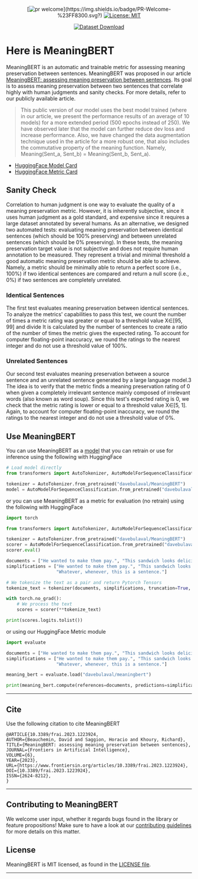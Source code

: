 <div align="center">

[![pr welcome](https://img.shields.io/badge/PR-Welcome-%23FF8300.svg?)](https://img.shields.io/badge/PR-Welcome-%23FF8300.svg?)
[![License: MIT](https://img.shields.io/badge/License-MIT-yellow.svg)](https://opensource.org/licenses/MIT)

[![Dataset Download](https://img.shields.io/badge/Download%20Dataset-blue?style=for-the-badge&logo=download)](https://github.com/GRAAL-Research/csmd)

</div>

# Here is MeaningBERT

MeaningBERT is an automatic and trainable metric for assessing meaning preservation between sentences. MeaningBERT was
proposed in our
article [MeaningBERT: assessing meaning preservation between sentences](https://www.frontiersin.org/articles/10.3389/frai.2023.1223924/full).
Its goal is to assess meaning preservation between two sentences that correlate highly with human judgments and sanity
checks. For more details, refer to our publicly available article.

> This public version of our model uses the best model trained (where in our article, we present the performance results
> of an average of 10 models) for a more extended period (500 epochs instead of 250). We have observed later that the
> model can further reduce dev loss and increase performance. Also, we have changed the data augmentation technique used
> in the article for a more robust one, that also includes the commutative property of the meaning function. Namely, 
> Meaning(Sent_a, Sent_b) = Meaning(Sent_b, Sent_a).

- [HuggingFace Model Card](https://huggingface.co/davebulaval/MeaningBERT)
- [HuggingFace Metric Card](https://huggingface.co/spaces/davebulaval/meaningbert)

## Sanity Check

Correlation to human judgment is one way to evaluate the quality of a meaning preservation metric.
However, it is inherently subjective, since it uses human judgment as a gold standard, and expensive since it requires
a large dataset annotated by several humans. As an alternative, we designed two automated tests: evaluating meaning preservation between
identical sentences (which should be 100% preserving) and between unrelated sentences (which should be 0% preserving).
In these tests, the meaning preservation target value is not subjective and does not require human annotation to
be measured. They represent a trivial and minimal threshold a good automatic meaning preservation metric should be able to
achieve. Namely, a metric should be minimally able to return a perfect score (i.e., 100%) if two identical sentences are
compared and return a null score (i.e., 0%) if two sentences are completely unrelated.

### Identical Sentences

The first test evaluates meaning preservation between identical sentences. To analyze the metrics' capabilities to pass
this test, we count the number of times a metric rating was greater or equal to a threshold value X∈[95, 99] and divide
It is calculated by the number of sentences to create a ratio of the number of times the metric gives the expected rating. To account
for computer floating-point inaccuracy, we round the ratings to the nearest integer and do not use a threshold value of
100%.

### Unrelated Sentences

Our second test evaluates meaning preservation between a source sentence and an unrelated sentence generated by a large
language model.3 The idea is to verify that the metric finds a meaning preservation rating of 0 when given a completely
irrelevant sentence mainly composed of irrelevant words (also known as word soup). Since this test's expected rating is
0, we check that the metric rating is lower or equal to a threshold value X∈[5, 1].
Again, to account for computer floating-point inaccuracy, we round the ratings to the nearest integer and do not use
a threshold value of 0%.

## Use MeaningBERT

You can use MeaningBERT as a [model](https://huggingface.co/davebulaval/MeaningBERT) that you can retrain or use for
inference using the following with HuggingFace

```python
# Load model directly
from transformers import AutoTokenizer, AutoModelForSequenceClassification

tokenizer = AutoTokenizer.from_pretrained("davebulaval/MeaningBERT")
model = AutoModelForSequenceClassification.from_pretrained("davebulaval/MeaningBERT")
```

or you can use MeaningBERT as a metric for evaluation (no retrain) using the following with HuggingFace

```python
import torch

from transformers import AutoTokenizer, AutoModelForSequenceClassification

tokenizer = AutoTokenizer.from_pretrained("davebulaval/MeaningBERT")
scorer = AutoModelForSequenceClassification.from_pretrained("davebulaval/MeaningBERT")
scorer.eval()

documents = ["He wanted to make them pay.", "This sandwich looks delicious.", "He wants to eat."]
simplifications = ["He wanted to make them pay.", "This sandwich looks delicious.",
                   "Whatever, whenever, this is a sentence."]

# We tokenize the text as a pair and return Pytorch Tensors
tokenize_text = tokenizer(documents, simplifications, truncation=True, padding=True, return_tensors="pt")

with torch.no_grad():
    # We process the text
    scores = scorer(**tokenize_text)

print(scores.logits.tolist())
```
or using our HuggingFace Metric module

```python
import evaluate

documents = ["He wanted to make them pay.", "This sandwich looks delicious.", "He wants to eat."]
simplifications = ["He wanted to make them pay.", "This sandwich looks delicious.",
                   "Whatever, whenever, this is a sentence."]

meaning_bert = evaluate.load("davebulaval/meaningbert")

print(meaning_bert.compute(references=documents, predictions=simplifications))
```


------------------

## Cite

Use the following citation to cite MeaningBERT

```
@ARTICLE{10.3389/frai.2023.1223924,
AUTHOR={Beauchemin, David and Saggion, Horacio and Khoury, Richard},    
TITLE={MeaningBERT: assessing meaning preservation between sentences},      
JOURNAL={Frontiers in Artificial Intelligence},      
VOLUME={6},           
YEAR={2023},      
URL={https://www.frontiersin.org/articles/10.3389/frai.2023.1223924},       
DOI={10.3389/frai.2023.1223924},      
ISSN={2624-8212},   
}
```

------------------

## Contributing to MeaningBERT

We welcome user input, whether it regards bugs found in the library or feature propositions! Make sure to have a
look at our [contributing guidelines](https://github.com/GRAAL-Research/MeaningBERT/blob/main/.github/CONTRIBUTING.md)
for more details on this matter.

## License

MeaningBERT is MIT licensed, as found in
the [LICENSE file](https://github.com/GRAAL-Research/risc/blob/main/LICENSE).

------------------


